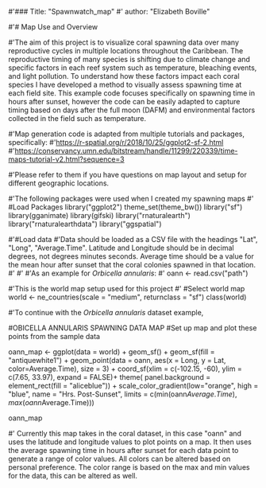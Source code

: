 #'### Title: "Spawnwatch_map"
#' author: "Elizabeth Boville"



#'# Map Use and Overview

#'The aim of this project is to visualize coral spawning data over many reproductive cycles in multiple locations throughout the Caribbean. The reproductive timing of many species is shifting due to climate change and specific factors in each reef system such as temperature, bleaching events, and light pollution. To understand how these factors impact each coral species I have developed a method to visually assess spawning time at each field site. This example code focuses specifically on spawning time in hours after sunset, however the code can be easily adapted to capture timing based on days after the full moon (DAFM) and environmental factors collected in the field such as temperature. 

#'Map generation code is adapted from multiple tutorials and packages, specifically:
#'<https://r-spatial.org/r/2018/10/25/ggplot2-sf-2.html>
#'<https://conservancy.umn.edu/bitstream/handle/11299/220339/time-maps-tutorial-v2.html?sequence=3>

#'Please refer to them if you have questions on map layout and setup for different geographic locations.

#'The following packages were used when I created my spawning maps
#'
#Load Packages
library("ggplot2")
theme_set(theme_bw())
library("sf")
library(gganimate)
library(gifski)
library("rnaturalearth")
library("rnaturalearthdata")
library("ggspatial")

#'#Load data 
#'Data should be loaded as a CSV file with the headings "Lat", "Long", "Average.Time". Latitude and Longitude should be in decimal degrees, not degrees minutes seconds. Average time should be a value for the mean hour after sunset that the coral colonies spawned in that location. 
#'
#'
#'As an example for *Orbicella annularis*:
#'
oann <- read.csv("path")


#'This is the world map setup used for this project
#'
#Select world map
world <- ne_countries(scale = "medium", returnclass = "sf")
class(world)


#'To continue with the *Orbicella annularis* dataset example,

#OBICELLA ANNULARIS SPAWNING DATA MAP
#Set up map and plot these points from the sample data

oann_map <- ggplot(data = world) +
  geom_sf() +
  geom_sf(fill = "antiquewhite1") +
  geom_point(data = oann, aes(x = Long, y = Lat, color=Average.Time), size = 3) +
  coord_sf(xlim = c(-102.15, -60), ylim = c(7.65, 33.97), expand = FALSE)+
  theme( panel.background = element_rect(fill = "aliceblue")) + 
  scale_color_gradient(low="orange", high = "blue", name = "Hrs. Post-Sunset", limits = c(min(oann$Average.Time), max(oann$Average.Time))) 

oann_map

#' Currently this map takes in the coral dataset, in this case "oann" and uses the latitude and longitude values to plot points on a map. It then uses the average spawning time in hours after sunset for each data point to generate a range of color values. All colors can be altered based on personal preference. The color range is based on the max and min values for the data, this can be altered as well. 
